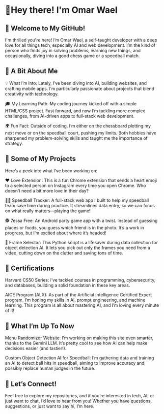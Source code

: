 # 🌟Hey there! I'm Omar Wael
## 👋 Welcome to My GitHub!
I'm thrilled you're here! I’m Omar Wael, a self-taught developer with a deep love for all things tech, especially AI and web development. I’m the kind of person who finds joy in solving problems, learning new things, and occasionally, diving into a good chess game or a speedball match.

## 🚀 A Bit About Me
💡 What I’m Into: Lately, I’ve been diving into AI, building websites, and crafting mobile apps. I’m particularly passionate about projects that blend creativity with technology.

🎓 My Learning Path: My coding journey kicked off with a simple HTML/CSS project. Fast forward, and now I’m tackling more complex challenges, from AI-driven apps to full-stack web development.

🌍 Fun Fact: Outside of coding, I’m either on the chessboard plotting my next move or on the speedball court, pushing my limits. Both hobbies have sharpened my problem-solving skills and taught me the importance of strategy.
## 🔧 Some of My Projects
Here’s a peek into what I’ve been working on:

❤ Love Extension: This is a fun Chrome extension that sends a heart emoji to a selected person on Instagram every time you open Chrome. Who doesn’t need a bit more love in their day?

🏃‍♂️ Speedball Tracker: A full-stack web app I built to help my speedball team save time during practice. It streamlines data entry, so we can focus on what really matters—playing the game!

🕵️ 7essa Free: An Android party game app with a twist. Instead of guessing places or foods, you guess which friend is in the photo. It’s a work in progress, but I’m excited about where it’s headed!

🎥 Frame Selector: This Python script is a lifesaver during data collection for object detection AI. It lets you pick out only the frames you need from a video, cutting down on the clutter and saving tons of time.


## 📜 Certifications
Harvard CS50 Series: I’ve tackled courses in programming, cybersecurity, and databases, building a solid foundation in these key areas.

AICE Program (ALX): As part of the Artificial Intelligence Certified Expert program, I’m honing my skills in AI, prompt engineering, and machine learning. This program is all about mastering AI, and I’m loving every minute of it!

## 🤖 What I’m Up To Now
Menu Randomizer Website: I’m working on making this site even smarter, thanks to the Gemini LLM. It’s pretty cool to see how AI can help make decisions easier (and tastier!).

Custom Object Detection AI for Speedball: I’m gathering data and training an AI to detect ball hits in speedball, aiming to improve accuracy and possibly replace human judges in the future.
## 🎯 Let’s Connect!
Feel free to explore my repositories, and if you’re interested in tech, AI, or just want to chat, I’d love to hear from you! Whether you have questions, suggestions, or just want to say hi, I’m here.

